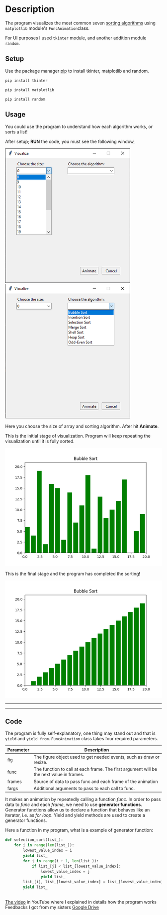 # Description
The program visualizes the most common seven [sorting algorithms](https://www.geeksforgeeks.org/sorting-algorithms/) using `matplotlib` module's `FuncAnimation`class. 

For UI purposes I used `tkinter` module, and another addition module `random`. 





## Setup

Use the package manager [pip](https://pip.pypa.io/en/stable/) to install tkinter, matplotlib and random.

```
pip install tkinter
```
```
pip install matplotlib
```
```
pip install random
```


## Usage

You could use the program to understand how each algorithm works, or sorts a list!

After setup; __RUN__ the code, you must see the following window,

![figure](Images/tkinter.1.png) ![figure](Images/tkinter.2.png) 

Here you choose the size of array and sorting algorithm. After hit **Animate**.

This is the initial stage of visualization. Program will keep repeating the visualization until it is fully sorted.

![figure](Images/figure2.png) 

This is the final stage and the program has completed the sorting!

![figure](Images/figure.png)

***
***


## Code

The program is fully self-explanatory, one thing may stand out and that is `yield` and `yield from`.
`FuncAnimation` class takes four required parameters. 

| Parameter | Description |
| ------ | ----------- |
| fig    | The figure object used to get needed events, such as draw or resize. |
| func   | The function to call at each frame. The first argument will be the next value in frames. |
|frames  | Source of data to pass func and each frame of the animation |
| fargs  | Additional arguments to pass to each call to func. |


It makes an animation by repeatedly calling a function _func_. In order to pass data to _func_ and each _frame_, we need to use __generator functions__. Generator functions allow us to declare a function that behaves like an iterator, i.e. as _for loop_. Yield and yield methods are used to create a generator functions.



Here a function in my program, what is a example of generator function:

```python
def selection_sort(list_):
    for i in range(len(list_)):
        lowest_value_index = i
        yield list_
        for j in range(i + 1, len(list_)):
            if list_[j] < list_[lowest_value_index]:
                lowest_value_index = j
                yield list_
        list_[i], list_[lowest_value_index] = list_[lowest_value_index], list_[i]
        yield list_
        
 ```

[The video](https://youtu.be/YdFKx3HkgHA) in YouTube where I explained in details how the program works \
Feedbacks I got from my sisters [Google Drive](https://drive.google.com/drive/folders/1eFH8OkgqHZKmFuIwlBGs77GD6LkzHVoX?usp=sharing)
